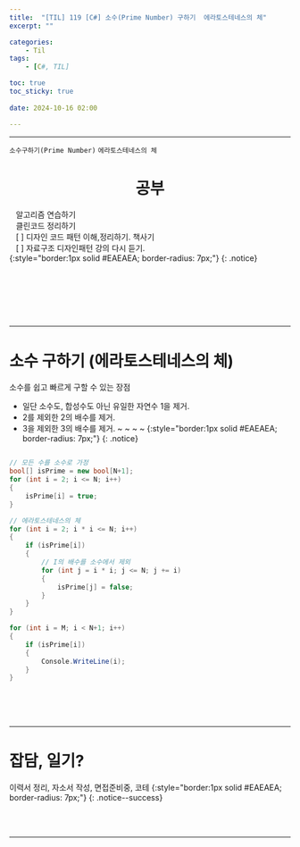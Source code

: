 ```yaml
---
title:  "[TIL] 119 [C#] 소수(Prime Number) 구하기  에라토스테네스의 체"
excerpt: ""

categories:
    - Til
tags:
    - [C#, TIL]

toc: true
toc_sticky: true
 
date: 2024-10-16 02:00

---
```

- - -

`소수구하기(Prime Number)` `에라토스테네스의 체`

<center><H1>  공부 </H1></center>

&nbsp;&nbsp; 알고리즘 연습하기     
&nbsp;&nbsp; 클린코드 정리하기   
&nbsp;&nbsp; [ ] 디자인 코드 패턴 이해,정리하기. 책사기  
&nbsp;&nbsp; [ ] 자료구조 디자인패턴 강의 다시 듣기.   
{:style="border:1px solid #EAEAEA; border-radius: 7px;"}
{: .notice}  


<br><br><br><br><br>
- - - 

# 소수 구하기 (에라토스테네스의 체)
소수를 쉽고 빠르게 구할 수 있는 장점  
- 일단 소수도, 합성수도 아닌 유일한 자연수 1을 제거.  
- 2를 제외한 2의 배수를 제거.  
- 3을 제외한 3의 배수를 제거.  ~ ~ ~ ~ 
{:style="border:1px solid #EAEAEA; border-radius: 7px;"}
{: .notice}  

<div class="notice--primary" markdown="1"> 

```c# 

// 모든 수를 소수로 가정
bool[] isPrime = new bool[N+1];
for (int i = 2; i <= N; i++)
{
    isPrime[i] = true;
}

// 에라토스테네스의 체
for (int i = 2; i * i <= N; i++)
{
    if (isPrime[i])
    {
        // I의 배수를 소수에서 제외
        for (int j = i * i; j <= N; j += i)
        {
            isPrime[j] = false;
        }
    }
}

for (int i = M; i < N+1; i++)
{
    if (isPrime[i])
    {
        Console.WriteLine(i);
    }
}
```
</div>


<br><br><br>
- - - 


# 잡담, 일기?
이력서 정리, 자소서 작성, 면접준비중, 코테
{:style="border:1px solid #EAEAEA; border-radius: 7px;"}
{: .notice--success}  


<br><br>
- - -